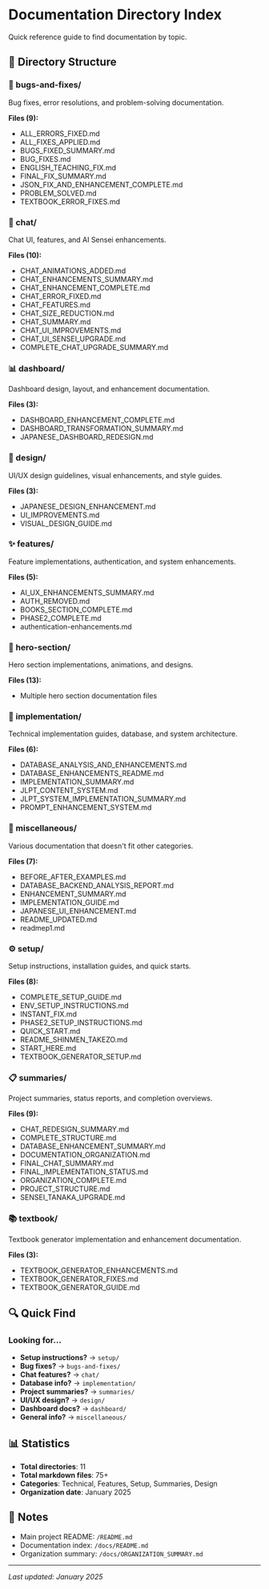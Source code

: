# Documentation Directory Index

Quick reference guide to find documentation by topic.

## 📂 Directory Structure

### 🐛 bugs-and-fixes/
Bug fixes, error resolutions, and problem-solving documentation.

**Files (9):**
- ALL_ERRORS_FIXED.md
- ALL_FIXES_APPLIED.md
- BUGS_FIXED_SUMMARY.md
- BUG_FIXES.md
- ENGLISH_TEACHING_FIX.md
- FINAL_FIX_SUMMARY.md
- JSON_FIX_AND_ENHANCEMENT_COMPLETE.md
- PROBLEM_SOLVED.md
- TEXTBOOK_ERROR_FIXES.md

### 💬 chat/
Chat UI, features, and AI Sensei enhancements.

**Files (10):**
- CHAT_ANIMATIONS_ADDED.md
- CHAT_ENHANCEMENTS_SUMMARY.md
- CHAT_ENHANCEMENT_COMPLETE.md
- CHAT_ERROR_FIXED.md
- CHAT_FEATURES.md
- CHAT_SIZE_REDUCTION.md
- CHAT_SUMMARY.md
- CHAT_UI_IMPROVEMENTS.md
- CHAT_UI_SENSEI_UPGRADE.md
- COMPLETE_CHAT_UPGRADE_SUMMARY.md

### 📊 dashboard/
Dashboard design, layout, and enhancement documentation.

**Files (3):**
- DASHBOARD_ENHANCEMENT_COMPLETE.md
- DASHBOARD_TRANSFORMATION_SUMMARY.md
- JAPANESE_DASHBOARD_REDESIGN.md

### 🎨 design/
UI/UX design guidelines, visual enhancements, and style guides.

**Files (3):**
- JAPANESE_DESIGN_ENHANCEMENT.md
- UI_IMPROVEMENTS.md
- VISUAL_DESIGN_GUIDE.md

### ✨ features/
Feature implementations, authentication, and system enhancements.

**Files (5):**
- AI_UX_ENHANCEMENTS_SUMMARY.md
- AUTH_REMOVED.md
- BOOKS_SECTION_COMPLETE.md
- PHASE2_COMPLETE.md
- authentication-enhancements.md

### 🦸 hero-section/
Hero section implementations, animations, and designs.

**Files (13):**
- Multiple hero section documentation files

### 🔧 implementation/
Technical implementation guides, database, and system architecture.

**Files (6):**
- DATABASE_ANALYSIS_AND_ENHANCEMENTS.md
- DATABASE_ENHANCEMENTS_README.md
- IMPLEMENTATION_SUMMARY.md
- JLPT_CONTENT_SYSTEM.md
- JLPT_SYSTEM_IMPLEMENTATION_SUMMARY.md
- PROMPT_ENHANCEMENT_SYSTEM.md

### 📝 miscellaneous/
Various documentation that doesn't fit other categories.

**Files (7):**
- BEFORE_AFTER_EXAMPLES.md
- DATABASE_BACKEND_ANALYSIS_REPORT.md
- ENHANCEMENT_SUMMARY.md
- IMPLEMENTATION_GUIDE.md
- JAPANESE_UI_ENHANCEMENT.md
- README_UPDATED.md
- readmep1.md

### ⚙️ setup/
Setup instructions, installation guides, and quick starts.

**Files (8):**
- COMPLETE_SETUP_GUIDE.md
- ENV_SETUP_INSTRUCTIONS.md
- INSTANT_FIX.md
- PHASE2_SETUP_INSTRUCTIONS.md
- QUICK_START.md
- README_SHINMEN_TAKEZO.md
- START_HERE.md
- TEXTBOOK_GENERATOR_SETUP.md

### 📋 summaries/
Project summaries, status reports, and completion overviews.

**Files (9):**
- CHAT_REDESIGN_SUMMARY.md
- COMPLETE_STRUCTURE.md
- DATABASE_ENHANCEMENT_SUMMARY.md
- DOCUMENTATION_ORGANIZATION.md
- FINAL_CHAT_SUMMARY.md
- FINAL_IMPLEMENTATION_STATUS.md
- ORGANIZATION_COMPLETE.md
- PROJECT_STRUCTURE.md
- SENSEI_TANAKA_UPGRADE.md

### 📚 textbook/
Textbook generator implementation and enhancement documentation.

**Files (3):**
- TEXTBOOK_GENERATOR_ENHANCEMENTS.md
- TEXTBOOK_GENERATOR_FIXES.md
- TEXTBOOK_GENERATOR_GUIDE.md

## 🔍 Quick Find

### Looking for...
- **Setup instructions?** → `setup/`
- **Bug fixes?** → `bugs-and-fixes/`
- **Chat features?** → `chat/`
- **Database info?** → `implementation/`
- **Project summaries?** → `summaries/`
- **UI/UX design?** → `design/`
- **Dashboard docs?** → `dashboard/`
- **General info?** → `miscellaneous/`

## 📊 Statistics

- **Total directories**: 11
- **Total markdown files**: 75+
- **Categories**: Technical, Features, Setup, Summaries, Design
- **Organization date**: January 2025

## 📝 Notes

- Main project README: `/README.md`
- Documentation index: `/docs/README.md`
- Organization summary: `/docs/ORGANIZATION_SUMMARY.md`

---

*Last updated: January 2025*
